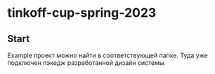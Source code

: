 # tinkoff-cup-spring-2023

## Start

Example проект можно найти в соответствующей папке. Туда уже подключен пэкедж разработанной дизайн системы.
